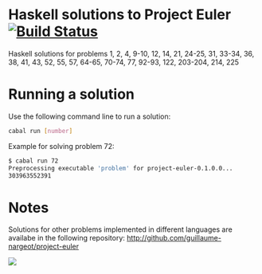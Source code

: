 Haskell solutions to Project Euler [![Build Status](https://travis-ci.org/guillaume-nargeot/project-euler-haskell.png?branch=master)](https://travis-ci.org/guillaume-nargeot/project-euler-haskell)
=====================

Haskell solutions for problems 1, 2, 4, 9-10, 12, 14, 21, 24-25, 31, 33-34, 36, 38, 41, 43, 52, 55, 57, 64-65, 70-74, 77, 92-93, 122, 203-204, 214, 225

# Running a solution

Use the following command line to run a solution:
```bash
cabal run [number]
```

Example for solving problem 72:

```bash
$ cabal run 72
Preprocessing executable 'problem' for project-euler-0.1.0.0...
303963552391
```

# Notes

Solutions for other problems implemented in different languages are availabe in the following repository: http://github.com/guillaume-nargeot/project-euler

<img src="https://projecteuler.net/profile/killy971.png"/>

